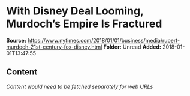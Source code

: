 # With Disney Deal Looming, Murdoch’s Empire Is Fractured

**Source:** https://www.nytimes.com/2018/01/01/business/media/rupert-murdoch-21st-century-fox-disney.html
**Folder:** Unread
**Added:** 2018-01-01T13:47:55




## Content
*Content would need to be fetched separately for web URLs*
